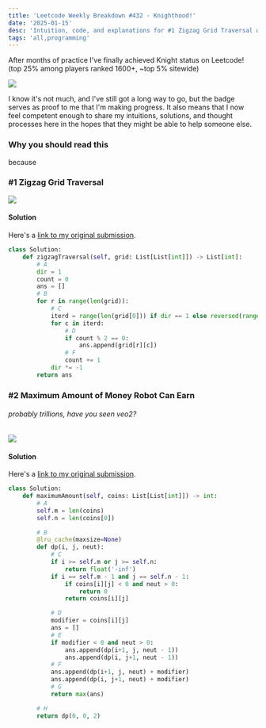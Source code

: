 ```yaml
---
title: 'Leetcode Weekly Breakdown #432 - Knighthood!'
date: '2025-01-15'
desc: 'Intuition, code, and explanations for #1 Zigzag Grid Traversal with Skip and #2 Maximum Amount of Money Robot Can Earn'
tags: 'all,programming'
---
```

After months of practice I've finally achieved Knight status on Leetcode! (top 25% among players ranked 1600+, ~top 5% sitewide)

![](/images/011525/knight.png)

I know it's not much, and I've still got a long way to go, but the badge serves as proof to me that I'm making progress. It also means that I now feel competent enough to share my intuitions, solutions, and thought processes here in the hopes that they might be able to help someone else.

### Why you should read this
because

### #1 Zigzag Grid Traversal
![](/images/011525/1stmnt.png)
#### Solution
Here's a [link to my original submission](https://leetcode.com/contest/weekly-contest-432/submissions/detail/1505646755/).
```python
class Solution:
    def zigzagTraversal(self, grid: List[List[int]]) -> List[int]:
        # A
        dir = 1
        count = 0
        ans = []
        # B
        for r in range(len(grid)):
            # C
            iterd = range(len(grid[0])) if dir == 1 else reversed(range(len(grid[0])))
            for c in iterd:
                # D
                if count % 2 == 0:
                    ans.append(grid[r][c])
                # F
                count += 1
            dir *= -1
        return ans
```
### #2 Maximum Amount of Money Robot Can Earn
###### probably trillions, have you seen veo2?
![](/images/011525/2stmnt.png)
#### Solution
Here's a [link to my original submission](https://leetcode.com/contest/weekly-contest-432/submissions/detail/1505684466/).
```python
class Solution:
    def maximumAmount(self, coins: List[List[int]]) -> int:
        # A
        self.m = len(coins)
        self.n = len(coins[0])

        # B
        @lru_cache(maxsize=None)
        def dp(i, j, neut):
            # C
            if i >= self.m or j >= self.n:
                return float('-inf')
            if i == self.m - 1 and j == self.n - 1:
                if coins[i][j] < 0 and neut > 0:
                    return 0
                return coins[i][j]

            # D
            modifier = coins[i][j]
            ans = []
            # E
            if modifier < 0 and neut > 0:
                ans.append(dp(i+1, j, neut - 1))
                ans.append(dp(i, j+1, neut - 1))
            # F
            ans.append(dp(i+1, j, neut) + modifier)
            ans.append(dp(i, j+1, neut) + modifier)
            # G
            return max(ans)

        # H    
        return dp(0, 0, 2)
```